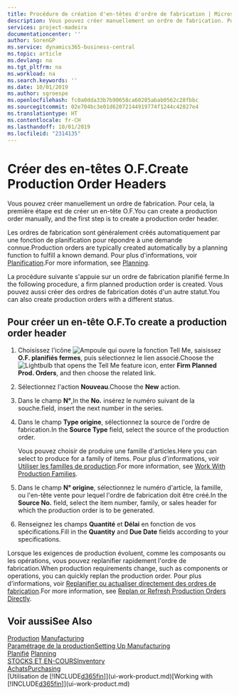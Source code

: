 ```yaml
---
title: Procédure de création d'en-têtes d'ordre de fabrication | Microsoft Docs
description: Vous pouvez créer manuellement un ordre de fabrication. Pour cela, la première étape est de créer un en-tête O.F.
services: project-madeira
documentationcenter: ''
author: SorenGP
ms.service: dynamics365-business-central
ms.topic: article
ms.devlang: na
ms.tgt_pltfrm: na
ms.workload: na
ms.search.keywords: ''
ms.date: 10/01/2019
ms.author: sgroespe
ms.openlocfilehash: fc0a0dda33b7b90658ca60285abab0562c28fbbc
ms.sourcegitcommit: 02e704bc3e01d62072144919774f1244c42827e4
ms.translationtype: HT
ms.contentlocale: fr-CH
ms.lasthandoff: 10/01/2019
ms.locfileid: "2314135"
---
```

# <a name="create-production-order-headers"></a><span data-ttu-id="eba5a-103">Créer des en-têtes O.F.</span><span class="sxs-lookup"><span data-stu-id="eba5a-103">Create Production Order Headers</span></span>
<span data-ttu-id="eba5a-104">Vous pouvez créer manuellement un ordre de fabrication. Pour cela, la première étape est de créer un en-tête O.F.</span><span class="sxs-lookup"><span data-stu-id="eba5a-104">You can create a production order manually, and the first step is to create a production order header.</span></span>

<span data-ttu-id="eba5a-105">Les ordres de fabrication sont généralement créés automatiquement par une fonction de planification pour répondre à une demande connue.</span><span class="sxs-lookup"><span data-stu-id="eba5a-105">Production orders are typically created automatically by a planning function to fulfill a known demand.</span></span> <span data-ttu-id="eba5a-106">Pour plus d'informations, voir [Planification](production-planning.md).</span><span class="sxs-lookup"><span data-stu-id="eba5a-106">For more information, see [Planning](production-planning.md).</span></span>   

<span data-ttu-id="eba5a-107">La procédure suivante s'appuie sur un ordre de fabrication planifié ferme.</span><span class="sxs-lookup"><span data-stu-id="eba5a-107">In the following procedure, a firm planned production order is created.</span></span> <span data-ttu-id="eba5a-108">Vous pouvez aussi créer des ordres de fabrication dotés d'un autre statut.</span><span class="sxs-lookup"><span data-stu-id="eba5a-108">You can also create production orders with a different status.</span></span>  

## <a name="to-create-a-production-order-header"></a><span data-ttu-id="eba5a-109">Pour créer un en-tête O.F.</span><span class="sxs-lookup"><span data-stu-id="eba5a-109">To create a production order header</span></span>  
1.  <span data-ttu-id="eba5a-110">Choisissez l'icône ![Ampoule qui ouvre la fonction Tell Me](media/ui-search/search_small.png "Dites-moi ce que vous voulez faire"), saisissez **O.F. planifiés fermes**, puis sélectionnez le lien associé.</span><span class="sxs-lookup"><span data-stu-id="eba5a-110">Choose the ![Lightbulb that opens the Tell Me feature](media/ui-search/search_small.png "Tell me what you want to do") icon, enter **Firm Planned Prod. Orders**, and then choose the related link.</span></span>  
2.  <span data-ttu-id="eba5a-111">Sélectionnez l'action **Nouveau**.</span><span class="sxs-lookup"><span data-stu-id="eba5a-111">Choose the **New** action.</span></span>  
3.  <span data-ttu-id="eba5a-112">Dans le champ **N°**,</span><span class="sxs-lookup"><span data-stu-id="eba5a-112">In the **No.**</span></span> <span data-ttu-id="eba5a-113">insérez le numéro suivant de la souche.</span><span class="sxs-lookup"><span data-stu-id="eba5a-113">field, insert the next number in the series.</span></span>  
4.  <span data-ttu-id="eba5a-114">Dans le champ **Type origine**, sélectionnez la source de l'ordre de fabrication.</span><span class="sxs-lookup"><span data-stu-id="eba5a-114">In the **Source Type** field, select the source of the production order.</span></span>

    <span data-ttu-id="eba5a-115">Vous pouvez choisir de produire une famille d'articles.</span><span class="sxs-lookup"><span data-stu-id="eba5a-115">Here you can select to produce for a family of items.</span></span> <span data-ttu-id="eba5a-116">Pour plus d'informations, voir [Utiliser les familles de production](production-how-work-family.md).</span><span class="sxs-lookup"><span data-stu-id="eba5a-116">For more information, see [Work With Production Families](production-how-work-family.md).</span></span>
5.  <span data-ttu-id="eba5a-117">Dans le champ **N° origine**, sélectionnez le numéro d'article, la famille, ou l'en-tête vente pour lequel l'ordre de fabrication doit être créé.</span><span class="sxs-lookup"><span data-stu-id="eba5a-117">In the **Source No.** field, select the item number, family, or sales header for which the production order is to be generated.</span></span>  
6.  <span data-ttu-id="eba5a-118">Renseignez les champs **Quantité** et **Délai** en fonction de vos spécifications.</span><span class="sxs-lookup"><span data-stu-id="eba5a-118">Fill in the **Quantity** and **Due Date** fields according to your specifications.</span></span>  

<span data-ttu-id="eba5a-119">Lorsque les exigences de production évoluent, comme les composants ou les opérations, vous pouvez replanifier rapidement l'ordre de fabrication.</span><span class="sxs-lookup"><span data-stu-id="eba5a-119">When production requirements change, such as components or operations, you can quickly replan the production order.</span></span> <span data-ttu-id="eba5a-120">Pour plus d'informations, voir [Replanifier ou actualiser directement des ordres de fabrication](production-how-to-replan-refresh-production-orders.md).</span><span class="sxs-lookup"><span data-stu-id="eba5a-120">For more information, see [Replan or Refresh Production Orders Directly](production-how-to-replan-refresh-production-orders.md).</span></span> 

## <a name="see-also"></a><span data-ttu-id="eba5a-121">Voir aussi</span><span class="sxs-lookup"><span data-stu-id="eba5a-121">See Also</span></span>  
<span data-ttu-id="eba5a-122">[Production](production-manage-manufacturing.md)  </span><span class="sxs-lookup"><span data-stu-id="eba5a-122">[Manufacturing](production-manage-manufacturing.md)  </span></span>  
[<span data-ttu-id="eba5a-123">Paramétrage de la production</span><span class="sxs-lookup"><span data-stu-id="eba5a-123">Setting Up Manufacturing</span></span>](production-configure-production-processes.md)  
<span data-ttu-id="eba5a-124">[Planifié](production-planning.md)    </span><span class="sxs-lookup"><span data-stu-id="eba5a-124">[Planning](production-planning.md)    </span></span>  
[<span data-ttu-id="eba5a-125">STOCKS ET EN-COURS</span><span class="sxs-lookup"><span data-stu-id="eba5a-125">Inventory</span></span>](inventory-manage-inventory.md)  
[<span data-ttu-id="eba5a-126">Achats</span><span class="sxs-lookup"><span data-stu-id="eba5a-126">Purchasing</span></span>](purchasing-manage-purchasing.md)  
<span data-ttu-id="eba5a-127">[Utilisation de [!INCLUDE[d365fin](includes/d365fin_md.md)]](ui-work-product.md)</span><span class="sxs-lookup"><span data-stu-id="eba5a-127">[Working with [!INCLUDE[d365fin](includes/d365fin_md.md)]](ui-work-product.md)</span></span>
